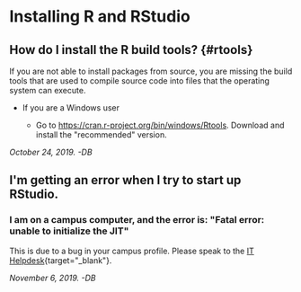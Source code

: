
# Installing R and RStudio

## How do I install the R build tools? {#rtools}

If you are not able to install packages from source, you are missing the build tools that are used to compile source code into files that the operating system can execute.

* If you are a Windows user

    - Go to <https://cran.r-project.org/bin/windows/Rtools>. Download and install the "recommended" version.

*October 24, 2019. -DB*

## I'm getting an error when I try to start up RStudio.

### I am on a campus computer, and the error is: "Fatal error: unable to initialize the JIT"

This is due to a bug in your campus profile. Please speak to the [IT Helpdesk](https://www.gla.ac.uk/myglasgow/it/helpdesk/){target="_blank"}.

*November 6, 2019. -DB*
